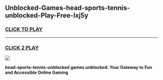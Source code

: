
## Unblocked-Games-head-sports-tennis-unblocked-Play-Free-lxj5y
<h3>
<a href="https://premium76.site?title=head-sports-tennis-unblocked&ref=12A">CLICK TO PLAY</a></h3>
<hr>

<h3>
<a href="https://premium76.site?title=head-sports-tennis-unblocked&ref=12A">CLICK 2 PLAY</a>
  
</h3>

<a href="https://premium76.site?title=head-sports-tennis-unblocked&ref=12A"><img src="https://clearcache.store/games.png"></a>


**head-sports-tennis-unblocked games unblocked: Your Gateway to Fun and Accessible Online Gaming**
